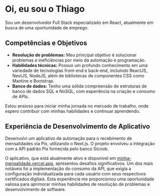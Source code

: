 # Oi, eu sou o Thiago

Sou um desenvolvedor Full Stack especializado em React, atualmente em busca de uma oportunidade de emprego.

## Competências e Objetivos

- **Resolução de problemas:** Meu principal objetivo é solucionar problemas e ineficiências por meio da automação e programação.
- **Habilidades técnicas:** Possuo um profundo conhecimento em uma variedade de tecnologias front-end e back-end, incluindo ReactJS, NextJS, NodeJS, além de bibliotecas de componentes CSS como Mantine e Bootstrap.
- **Banco de dados:** Tenho uma sólida compreensão de estruturas de banco de dados SQL e NoSQL, com experiência na criação e consumo de APIs.

Estou ansioso para iniciar minha jornada no mercado de trabalho, onde espero contribuir com minhas habilidades e continuar aprendendo.

## Experiência de Desenvolvimento de Aplicativo

Desenvolvi um aplicativo de automação para o recebimento de mensalidades via Pix, utilizando o Next.js. O projeto envolveu a integração com a API padrão Pix fornecida pelo banco Sicoob.

O aplicativo, que está atualmente ativo e disponível em [minha-mensalidade.vercel.app](https://minha-mensalidade.vercel.app/), apresentou desafios significativos. Um dos mais notáveis foi a implementação do consumo da API, que exigia a configuração individualizada para cada usuário com seus respectivos certificados digitais. Esta experiência me proporcionou uma oportunidade valiosa para aprimorar minhas habilidades de resolução de problemas e desenvolvimento de software.

